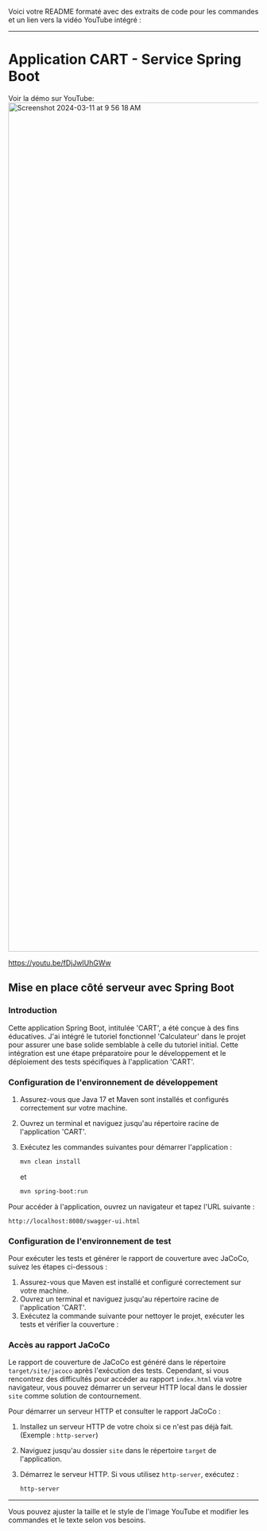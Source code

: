 Voici votre README formaté avec des extraits de code pour les commandes et un lien vers la vidéo YouTube intégré :

---


# Application CART - Service Spring Boot

Voir la démo sur YouTube:
<a href="https://youtu.be/fDjJwIUhGWw">
  <img width="1710" alt="Screenshot 2024-03-11 at 9 56 18 AM" src="https://github.com/Elie-Simard/BankApp/assets/104814268/76645c6c-b8a5-4613-9674-ac9cd68f48d0">
</a>



https://youtu.be/fDjJwIUhGWw
## Mise en place côté serveur avec Spring Boot

### Introduction

Cette application Spring Boot, intitulée 'CART', a été conçue à des fins éducatives.
J'ai intégré le tutoriel fonctionnel 'Calculateur' dans le projet pour assurer une base solide semblable à celle du tutoriel initial. Cette intégration est une étape préparatoire pour le développement et le déploiement des tests spécifiques à l'application 'CART'.

### Configuration de l'environnement de développement

1. Assurez-vous que Java 17 et Maven sont installés et configurés correctement sur votre machine.
2. Ouvrez un terminal et naviguez jusqu'au répertoire racine de l'application 'CART'.
3. Exécutez les commandes suivantes pour démarrer l'application :

   ```bash
   mvn clean install
   ```

   et

   ```bash
   mvn spring-boot:run
   ```

Pour accéder à l'application, ouvrez un navigateur et tapez l'URL suivante :

```
http://localhost:8080/swagger-ui.html
```

### Configuration de l'environnement de test

Pour exécuter les tests et générer le rapport de couverture avec JaCoCo, suivez les étapes ci-dessous :

1. Assurez-vous que Maven est installé et configuré correctement sur votre machine.
2. Ouvrez un terminal et naviguez jusqu'au répertoire racine de l'application 'CART'.
3. Exécutez la commande suivante pour nettoyer le projet, exécuter les tests et vérifier la couverture :

### Accès au rapport JaCoCo

Le rapport de couverture de JaCoCo est généré dans le répertoire `target/site/jacoco` après l'exécution des tests. Cependant, si vous rencontrez des difficultés pour accéder au rapport `index.html` via votre navigateur, vous pouvez démarrer un serveur HTTP local dans le dossier `site` comme solution de contournement.

Pour démarrer un serveur HTTP et consulter le rapport JaCoCo :

1. Installez un serveur HTTP de votre choix si ce n'est pas déjà fait. (Exemple : `http-server`)
2. Naviguez jusqu'au dossier `site` dans le répertoire `target` de l'application.
3. Démarrez le serveur HTTP. Si vous utilisez `http-server`, exécutez :

   ```bash
   http-server
   ```

---

Vous pouvez ajuster la taille et le style de l'image YouTube et modifier les commandes et le texte selon vos besoins.
